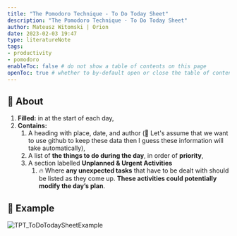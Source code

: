 ```yaml
---
title: "The Pomodoro Technique - To Do Today Sheet"
description: "The Pomodoro Technique - To Do Today Sheet"
author: Mateusz Witomski | Orion
date: 2023-02-03 19:47
type: literatureNote
tags: 
- productivity
- pomodoro
enableToc: false # do not show a table of contents on this page
openToc: true # whether to by-default open or close the table of contents on each page
---
```


## 🤔 About

1. **Filled:** in at the start of each day,
2. **Contains:** 
	1. A heading with place, date, and author (🤔 Let's assume that we want to use github to keep these data then I guess these information will take automatically),
	2. A list of **the things to do during the day**, in order of **priority**,
	3. A section labelled **Unplanned & Urgent Activities** 
		1. 🔥 Where **any unexpected tasks** that have to be dealt with should be listed as they come up. **These activities could potentially modify the day’s plan**.

## 📒  Example

![TPT_ToDoTodaySheetExample](stuff/files/The%20Pomodoro%20Technique/TPT_ToDoTodaySheetExample.PNG)